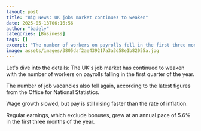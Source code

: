```yaml
---
layout: post
title: "Big News: UK jobs market continues to weaken"
date: 2025-05-13T06:16:56
author: "badely"
categories: [Business]
tags: []
excerpt: "The number of workers on payrolls fell in the first three months of the year, official figures show."
image: assets/images/3805daf2ae439217a3a3d58e1b82055a.jpg
---
```


Let's dive into the details: The UK's job market has continued to weaken with the number of workers on payrolls falling in the first quarter of the year.

The number of job vacancies also fell again, according to the latest figures from the Office for National Statistics.

Wage growth slowed, but pay is still rising faster than the rate of inflation.

Regular earnings, which exclude bonuses, grew at an annual pace of 5.6% in the first three months of the year.

